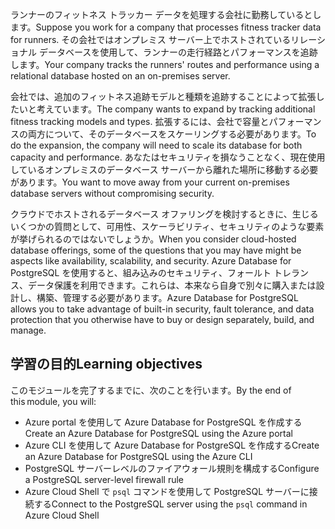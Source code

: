 <span data-ttu-id="ea9f1-101">ランナーのフィットネス トラッカー データを処理する会社に勤務しているとします。</span><span class="sxs-lookup"><span data-stu-id="ea9f1-101">Suppose you work for a company that processes fitness tracker data for runners.</span></span> <span data-ttu-id="ea9f1-102">その会社ではオンプレミス サーバー上でホストされているリレーショナル データベースを使用して、ランナーの走行経路とパフォーマンスを追跡します。</span><span class="sxs-lookup"><span data-stu-id="ea9f1-102">Your company tracks the runners' routes and performance using a relational database hosted on an on-premises server.</span></span>

<span data-ttu-id="ea9f1-103">会社では、追加のフィットネス追跡モデルと種類を追跡することによって拡張したいと考えています。</span><span class="sxs-lookup"><span data-stu-id="ea9f1-103">The company wants to expand by tracking additional fitness tracking models and types.</span></span> <span data-ttu-id="ea9f1-104">拡張するには、会社で容量とパフォーマンスの両方について、そのデータベースをスケーリングする必要があります。</span><span class="sxs-lookup"><span data-stu-id="ea9f1-104">To do the expansion, the company will need to scale its database for both capacity and performance.</span></span> <span data-ttu-id="ea9f1-105">あなたはセキュリティを損なうことなく、現在使用しているオンプレミスのデータベース サーバーから離れた場所に移動する必要があります。</span><span class="sxs-lookup"><span data-stu-id="ea9f1-105">You want to move away from your current on-premises database servers without compromising security.</span></span>

<span data-ttu-id="ea9f1-106">クラウドでホストされるデータベース オファリングを検討するときに、生じるいくつかの質問として、可用性、スケーラビリティ、セキュリティのような要素が挙げられるのではないでしょうか。</span><span class="sxs-lookup"><span data-stu-id="ea9f1-106">When you consider cloud-hosted database offerings, some of the questions that you may have might be aspects like availability, scalability, and security.</span></span> <span data-ttu-id="ea9f1-107">Azure Database for PostgreSQL を使用すると、組み込みのセキュリティ、フォールト トレランス、データ保護を利用できます。これらは、本来なら自身で別々に購入または設計し、構築、管理する必要があります。</span><span class="sxs-lookup"><span data-stu-id="ea9f1-107">Azure Database for PostgreSQL allows you to take advantage of built-in security, fault tolerance, and data protection that you otherwise have to buy or design separately, build, and manage.</span></span>

## <a name="learning-objectives"></a><span data-ttu-id="ea9f1-108">学習の目的</span><span class="sxs-lookup"><span data-stu-id="ea9f1-108">Learning objectives</span></span>

<span data-ttu-id="ea9f1-109">このモジュールを完了するまでに、次のことを行います。</span><span class="sxs-lookup"><span data-stu-id="ea9f1-109">By the end of this module, you will:</span></span>

- <span data-ttu-id="ea9f1-110">Azure portal を使用して Azure Database for PostgreSQL を作成する</span><span class="sxs-lookup"><span data-stu-id="ea9f1-110">Create an Azure Database for PostgreSQL using the Azure portal</span></span>
- <span data-ttu-id="ea9f1-111">Azure CLI を使用して Azure Database for PostgreSQL を作成する</span><span class="sxs-lookup"><span data-stu-id="ea9f1-111">Create an Azure Database for PostgreSQL using the Azure CLI</span></span>
- <span data-ttu-id="ea9f1-112">PostgreSQL サーバーレベルのファイアウォール規則を構成する</span><span class="sxs-lookup"><span data-stu-id="ea9f1-112">Configure a PostgreSQL server-level firewall rule</span></span>
- <span data-ttu-id="ea9f1-113">Azure Cloud Shell で `psql` コマンドを使用して PostgreSQL サーバーに接続する</span><span class="sxs-lookup"><span data-stu-id="ea9f1-113">Connect to the PostgreSQL server using the `psql` command in Azure Cloud Shell</span></span>
